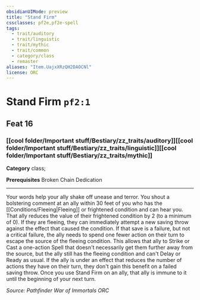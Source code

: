 ```yaml
---
obsidianUIMode: preview
title: "Stand Firm"
cssclasses: pf2e,pf2e-spell
tags:
  - trait/auditory
  - trait/linguistic
  - trait/mythic
  - trait/common
  - category/class
  - remaster
aliases: "Item.UajxXRzQH2DAOCNl"
license: ORC
---
```

# Stand Firm `pf2:1`
## Feat 16
### [[cool folder/Important stuff/Bestiary/zz_traits/auditory]][[cool folder/Important stuff/Bestiary/zz_traits/linguistic]][[cool folder/Important stuff/Bestiary/zz_traits/mythic]]

**Category** class; 



**Prerequisites** Broken Chain Dedication
* * *
Your words help your ally shake off unease and terror. You shout a bolstering comment at an ally within 30 feet of you who has the [[Conditions/Fleeing|Fleeing]] or frightened condition and can hear you. That ally reduces the value of their frightened condition by 2 (to a minimum of 0). If they are fleeing, they can immediately attempt a new saving throw against the effect that caused the condition. If that save is a failure, but not a critical failure, the ally needs to spend one fewer action on their turn to escape the source of the fleeing condition. This allows that ally to Strike or Cast a one-action Spell that doesn't necessarily get them further away from the source, but the ally still has the fleeing condition and can't Delay or Ready as usual. If the ally is under an effect that reduces the number of actions they have on their turn, they don't gain this benefit on a failed saving throw. Once you use Stand Firm on an ally, that ally is immune to it until the beginning of your next turn.

*Source: Pathfinder War of Immortals*
*ORC*